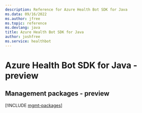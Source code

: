 ```yaml
---
description: Reference for Azure Health Bot SDK for Java
ms.data: 09/16/2022
ms.author: jfree
ms.topic: reference
ms.devlang: java
title: Azure Health Bot SDK for Java
author: joshfree
ms.service: healthbot
---
```

# Azure Health Bot SDK for Java - preview

## Management packages - preview
[!INCLUDE [mgmt-packages](health-bot-mgmt-index.md)]